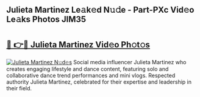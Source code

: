 ## Julieta Martinez Le𝚊k𝚎d N𝚞𝚍e - Part-PXc Vid𝚎o Le𝚊ks Photos JlM35

# <h2><a href="http://fbdcqf6.evod.top/?m=Julieta+Martinez">🔗 👉🔴 Julieta Martinez Vid𝚎o Ph𝚘t𝚘s</a></h2>

[![Julieta Martinez N𝚞d𝚎s](https://i.imgur.com/8V9OHl7.gif)](http://fbdcqf6.evod.top/?m=Julieta+Martinez)
Social media influencer Julieta Martinez who creates engaging lifestyle and dance content, featuring solo and collaborative dance trend performances and mini vlogs. Respected authority Julieta Martinez, celebrated for their expertise and leadership in their field. 
